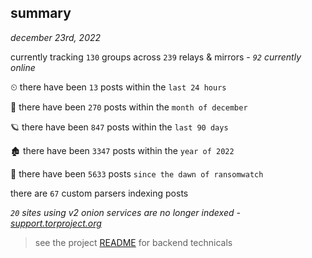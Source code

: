 
## summary
_december 23rd, 2022_

currently tracking `130` groups across `239` relays & mirrors - _`92` currently online_

⏲ there have been `13` posts within the `last 24 hours`

🦈 there have been `270` posts within the `month of december`

🪐 there have been `847` posts within the `last 90 days`

🏚 there have been `3347` posts within the `year of 2022`

🦕 there have been `5633` posts `since the dawn of ransomwatch`

there are `67` custom parsers indexing posts

_`20` sites using v2 onion services are no longer indexed - [support.torproject.org](https://support.torproject.org/onionservices/v2-deprecation/)_

> see the project [README](https://github.com/joshhighet/ransomwatch#ransomwatch--) for backend technicals

